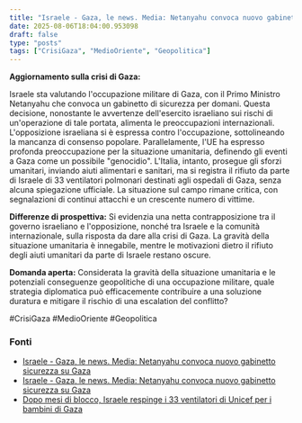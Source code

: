 ```yaml
---
title: "Israele - Gaza, le news. Media: Netanyahu convoca nuovo gabinetto sicurezza su Gaza"
date: 2025-08-06T18:04:00.953098
draft: false
type: "posts"
tags: ["CrisiGaza", "MedioOriente", "Geopolitica"]
---
```


**Aggiornamento sulla crisi di Gaza:**

Israele sta valutando l'occupazione militare di Gaza, con il Primo Ministro Netanyahu che convoca un gabinetto di sicurezza per domani.  Questa decisione, nonostante le avvertenze dell'esercito israeliano sui rischi di un'operazione di tale portata, alimenta le preoccupazioni internazionali.  L'opposizione israeliana si è espressa contro l'occupazione, sottolineando la mancanza di consenso popolare. Parallelamente,  l'UE ha espresso profonda preoccupazione per la situazione umanitaria, definendo gli eventi a Gaza come un possibile "genocidio".  L'Italia, intanto, prosegue gli sforzi umanitari, inviando aiuti alimentari e sanitari, ma si registra il rifiuto da parte di Israele di 33 ventilatori polmonari destinati agli ospedali di Gaza, senza alcuna spiegazione ufficiale.  La situazione sul campo rimane critica, con segnalazioni di continui attacchi e un crescente numero di vittime.

**Differenze di prospettiva:**  Si evidenzia una netta contrapposizione tra il governo israeliano e l'opposizione, nonché tra Israele e la comunità internazionale, sulla risposta da dare alla crisi di Gaza.  La gravità della situazione umanitaria è innegabile, mentre le motivazioni dietro il rifiuto degli aiuti umanitari da parte di Israele restano oscure.


**Domanda aperta:**  Considerata la gravità della situazione umanitaria e le potenziali conseguenze geopolitiche di una occupazione militare, quale strategia diplomatica può efficacemente contribuire a una soluzione duratura e mitigare il rischio di una escalation del conflitto?


#CrisiGaza #MedioOriente #Geopolitica


### Fonti
- [Israele - Gaza, le news. Media: Netanyahu convoca nuovo gabinetto sicurezza su Gaza](https://www.repubblica.it/esteri/2025/08/06/diretta/israele_gaza_hamas_guerra_news_oggi_diretta-424774297/)
- [Israele - Gaza, le news. Media: Netanyahu convoca nuovo gabinetto sicurezza su Gaza](https://www.repubblica.it/esteri/2025/08/06/diretta/israele_gaza_hamas_guerra_news_oggi_diretta-424774297/)
- [Dopo mesi di blocco, Israele respinge i 33 ventilatori di Unicef per i bambini di Gaza](https://www.repubblica.it/esteri/2025/08/06/news/unicef_israele_respinge_33_ventilatori_italiani_morte_bambini_gaza-424775577/)
